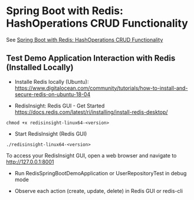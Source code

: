 # Spring Boot with Redis: HashOperations CRUD Functionality

See [Spring Boot with Redis: HashOperations CRUD Functionality](https://stackabuse.com/spring-boot-with-redis-hashoperations-crud-functionality/)

## Test Demo Application Interaction with Redis (Installed Locally)

* Installe Redis locally (Ubuntu):
https://www.digitalocean.com/community/tutorials/how-to-install-and-secure-redis-on-ubuntu-18-04

* RedisInsight: Redis GUI - Get Started
https://docs.redis.com/latest/ri/installing/install-redis-desktop/

```
chmod +x redisinsight-linux64-<version>
```

* Start RedisInsight (Redis GUI)

```
./redisinsight-linux64-<version>
```

To access your RedisInsight GUI, open a web browser and navigate to http://127.0.0.1:8001

* Run RedisSpringBootDemoApplication or UserRepositoryTest in debug mode

- Observe each action (create, update, delete) in Redis GUI or redis-cli